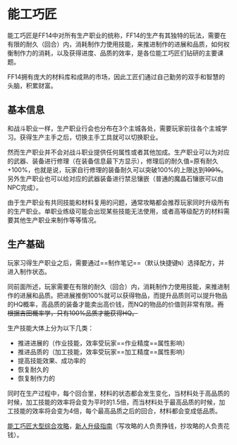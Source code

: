 # 能工巧匠

能工巧匠是FF14中对所有生产职业的统称，FF14的生产有其独特的玩法，需要在有限的耐久（回合）内，消耗制作力使用技能，来推进制作的进展和品质，如何权衡制作力的消耗，以及获得进度、品质的效率，是各位能工巧匠们钻研的主要课题。

FF14拥有庞大的材料库和成熟的市场，因此工匠们通过自己勤劳的双手和智慧的头脑，积累财富。

## 基本信息

和战斗职业一样，生产职业行会也分布在3个主城各处，需要玩家前往各个主城学习。获得生产主手之后，切换主手工具就可以切换职业。

然而生产职业并不会对战斗职业提供任何属性或者其他加成。生产职业可以为对应的武器、装备进行修理（在装备信息最下方显示），修理后的耐久值=原有耐久+100%，也就是说，玩家自行修理的装备耐久可以突破100%的上限达到~~199%~~。另外生产职业也可以给对应的武器装备进行禁忌镶嵌（普通的魔晶石镶嵌可以由NPC完成）。

由于生产职业有共同技能和材料复用的问题，通常攻略都会推荐玩家同时升级所有的生产职业。单职业练级可能会出现某些技能无法使用，或者高等级配方的材料需要其他生产职业来制作等等情况。

## 生产基础

玩家习得生产职业之后，需要通过==制作笔记==（默认快捷键`N`）选择配方，并进入制作状态。

同前面所述，玩家需要在有限的耐久（回合）内，消耗制作力使用技能，来推进制作的进展和品质。把进展推倒100%就可以获得物品，而提升品质则可以提升物品的HQ概率，高品质的装备才能卖出高价钱，而NQ的物品的价值则非常有限。~~而根据吉田概率学，只有100%品质才能获得HQ。~~

生产技能大体上分为以下几类：

* 推进进展的（作业技能，效率受玩家==作业精度==属性影响）
* 推进品质的（加工技能，效率受玩家==加工精度==属性影响）
* 提高技能效果、成功率的
* 恢复耐久的
* 恢复制作力的

同时在生产过程中，每个回合里，材料的状态都会发生变化，当材料处于高品质的时候，加工技能的效率将会变为平时的1.5倍，而当材料处于最高品质的时候，加工技能的效率将会变为4倍，每个最高品质之后的回合，材料都会变成低品质。

[能工巧匠大型综合攻略](https://bbs.nga.cn/read.php?tid=12513963)，[新人升级指南](https://bbs.nga.cn/read.php?pid=280981488)（写攻略的人负责挣钱，抄攻略的人负责花钱）。